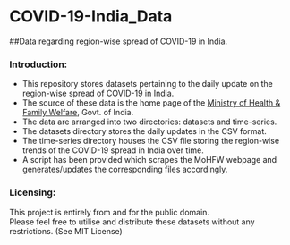 # COVID-19-India_Data
##Data regarding region-wise spread of COVID-19 in India.

### Introduction:
* This repository stores datasets pertaining to the daily update on the region-wise spread of COVID-19 in India.
* The source of these data is the home page of the [Ministry of Health & Family Welfare](https://www.mohfw.gov.in/), Govt. of India.
* The data are arranged into two directories: datasets and time-series.
* The datasets directory stores the daily updates in the CSV format.
* The time-series directory houses the CSV file storing the region-wise trends of the COVID-19 spread in India over time.
* A script has been provided which scrapes the MoHFW webpage and generates/updates the corresponding files accordingly.

### Licensing:
This project is entirely from and for the public domain.  
Please feel free to utilise and distribute these datasets without any restrictions. (See MIT License)  

